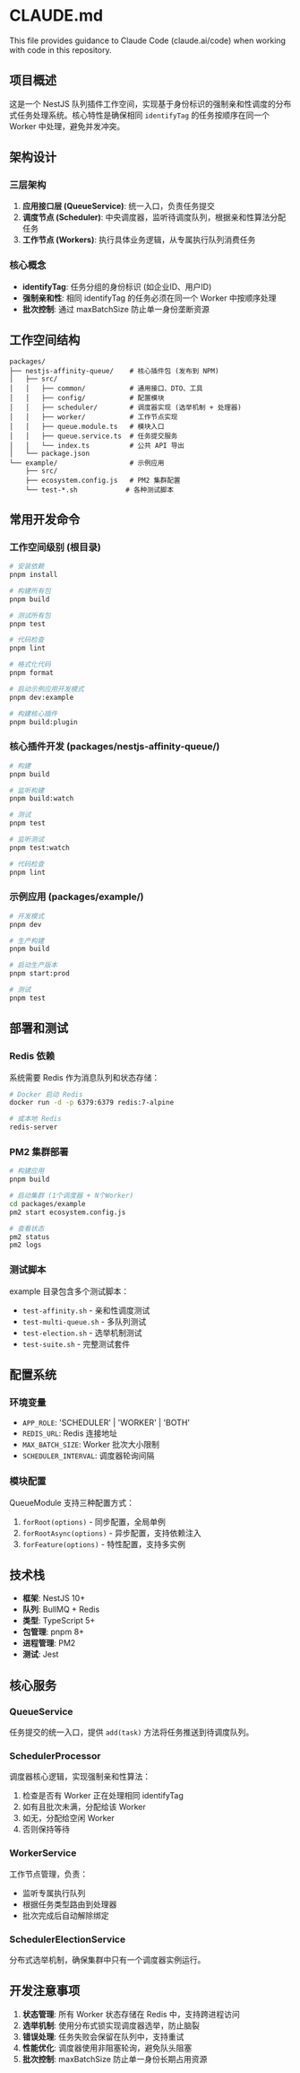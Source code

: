 # CLAUDE.md

This file provides guidance to Claude Code (claude.ai/code) when working with code in this repository.

## 项目概述

这是一个 NestJS 队列插件工作空间，实现基于身份标识的强制亲和性调度的分布式任务处理系统。核心特性是确保相同 `identifyTag` 的任务按顺序在同一个 Worker 中处理，避免并发冲突。

## 架构设计

### 三层架构
1. **应用接口层 (QueueService)**: 统一入口，负责任务提交
2. **调度节点 (Scheduler)**: 中央调度器，监听待调度队列，根据亲和性算法分配任务
3. **工作节点 (Workers)**: 执行具体业务逻辑，从专属执行队列消费任务

### 核心概念
- **identifyTag**: 任务分组的身份标识 (如企业ID、用户ID)
- **强制亲和性**: 相同 identifyTag 的任务必须在同一个 Worker 中按顺序处理
- **批次控制**: 通过 maxBatchSize 防止单一身份垄断资源

## 工作空间结构

```
packages/
├── nestjs-affinity-queue/    # 核心插件包 (发布到 NPM)
│   ├── src/
│   │   ├── common/           # 通用接口、DTO、工具
│   │   ├── config/           # 配置模块
│   │   ├── scheduler/        # 调度器实现 (选举机制 + 处理器)
│   │   ├── worker/           # 工作节点实现
│   │   ├── queue.module.ts   # 模块入口
│   │   ├── queue.service.ts  # 任务提交服务
│   │   └── index.ts          # 公共 API 导出
│   └── package.json
└── example/                  # 示例应用
    ├── src/
    ├── ecosystem.config.js   # PM2 集群配置
    └── test-*.sh            # 各种测试脚本
```

## 常用开发命令

### 工作空间级别 (根目录)
```bash
# 安装依赖
pnpm install

# 构建所有包
pnpm build

# 测试所有包  
pnpm test

# 代码检查
pnpm lint

# 格式化代码
pnpm format

# 启动示例应用开发模式
pnpm dev:example

# 构建核心插件
pnpm build:plugin
```

### 核心插件开发 (packages/nestjs-affinity-queue/)
```bash
# 构建
pnpm build

# 监听构建
pnpm build:watch

# 测试
pnpm test

# 监听测试
pnpm test:watch

# 代码检查
pnpm lint
```

### 示例应用 (packages/example/)
```bash
# 开发模式
pnpm dev

# 生产构建
pnpm build

# 启动生产版本
pnpm start:prod

# 测试
pnpm test
```

## 部署和测试

### Redis 依赖
系统需要 Redis 作为消息队列和状态存储：
```bash
# Docker 启动 Redis
docker run -d -p 6379:6379 redis:7-alpine

# 或本地 Redis
redis-server
```

### PM2 集群部署
```bash
# 构建应用
pnpm build

# 启动集群 (1个调度器 + N个Worker)
cd packages/example
pm2 start ecosystem.config.js

# 查看状态
pm2 status
pm2 logs
```

### 测试脚本
example 目录包含多个测试脚本：
- `test-affinity.sh` - 亲和性调度测试
- `test-multi-queue.sh` - 多队列测试
- `test-election.sh` - 选举机制测试
- `test-suite.sh` - 完整测试套件

## 配置系统

### 环境变量
- `APP_ROLE`: 'SCHEDULER' | 'WORKER' | 'BOTH'
- `REDIS_URL`: Redis 连接地址
- `MAX_BATCH_SIZE`: Worker 批次大小限制
- `SCHEDULER_INTERVAL`: 调度器轮询间隔

### 模块配置
QueueModule 支持三种配置方式：
1. `forRoot(options)` - 同步配置，全局单例
2. `forRootAsync(options)` - 异步配置，支持依赖注入
3. `forFeature(options)` - 特性配置，支持多实例

## 技术栈

- **框架**: NestJS 10+
- **队列**: BullMQ + Redis
- **类型**: TypeScript 5+
- **包管理**: pnpm 8+
- **进程管理**: PM2
- **测试**: Jest

## 核心服务

### QueueService
任务提交的统一入口，提供 `add(task)` 方法将任务推送到待调度队列。

### SchedulerProcessor  
调度器核心逻辑，实现强制亲和性算法：
1. 检查是否有 Worker 正在处理相同 identifyTag
2. 如有且批次未满，分配给该 Worker
3. 如无，分配给空闲 Worker
4. 否则保持等待

### WorkerService
工作节点管理，负责：
- 监听专属执行队列
- 根据任务类型路由到处理器
- 批次完成后自动解除绑定

### SchedulerElectionService
分布式选举机制，确保集群中只有一个调度器实例运行。

## 开发注意事项

1. **状态管理**: 所有 Worker 状态存储在 Redis 中，支持跨进程访问
2. **选举机制**: 使用分布式锁实现调度器选举，防止脑裂
3. **错误处理**: 任务失败会保留在队列中，支持重试
4. **性能优化**: 调度器使用非阻塞轮询，避免队头阻塞
5. **批次控制**: maxBatchSize 防止单一身份长期占用资源